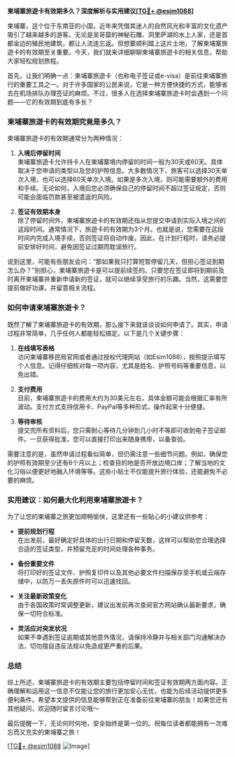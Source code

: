 **柬埔寨旅遊卡有效期多久？深度解析与实用建议[[TG💪+ @esim1088](https://t.me/s/esim1088)]**

柬埔寨，这个位于东南亚的小国，近年来凭借其迷人的自然风光和丰富的文化遗产吸引了越来越多的游客。无论是吴哥窟的神秘石雕、洞里萨湖的水上人家，还是首都金边的殖民地建筑，都让人流连忘返。但想要顺利踏上这片土地，了解柬埔寨旅遊卡的有效期至关重要。今天，我们就来详细聊聊柬埔寨旅遊卡的相关信息，帮助大家轻松规划旅程。

首先，让我们明确一点：柬埔寨旅遊卡（也称电子签证或e-visa）是前往柬埔寨旅行的重要工具之一。对于许多国家的公民来说，它是一种方便快捷的方式，能够省去在机场排队办理签证的麻烦。不过，很多人在选择柬埔寨旅遊卡时会遇到一个问题——它的有效期到底有多长？

### 柬埔寨旅遊卡的有效期究竟是多久？

柬埔寨旅遊卡的有效期通常分为两种情况：

1. **入境后停留时间**  
   柬埔寨旅遊卡允许持卡人在柬埔寨境内停留的时间一般为30天或60天。具体取决于您申请的类型以及您的护照信息。大多数情况下，旅客可以选择30天单次入境，也可以选择60天单次入境。如果是多次入境，则可能需要额外的费用和手续。无论如何，入境后您必须确保自己的停留时间不超过签证规定，否则可能会面临罚款甚至被遣返的风险。

2. **签证有效期本身**  
   除了停留时间外，柬埔寨旅遊卡的有效期还指从您提交申请到实际入境之间的这段时间。通常情况下，旅遊卡的有效期为3个月。也就是说，您需要在这段时间内完成入境手续，否则签证将自动作废。因此，在计划行程时，请务必提前安排好时间，避免因签证过期而耽误旅行。

说到这里，可能有些朋友会问：“那如果我只打算短暂停留几天，但担心签证到期怎么办？”别担心，柬埔寨旅遊卡是可以提前续签的。只要您在签证即将到期前及时离开柬埔寨并重新申请新的签证，就可以继续享受旅行的乐趣。当然，这需要您提前做好功课，并留意相关流程。

### 如何申请柬埔寨旅遊卡？

既然了解了柬埔寨旅遊卡的有效期，那么接下来就该谈谈如何申请了。其实，申请过程非常简单，几乎任何人都能轻松搞定。以下是几个关键步骤：

1. **在线填写表格**  
   访问柬埔寨移民局官网或者通过授权代理网站（如Esim1088），按照提示填写个人信息。记得仔细核对每一项内容，尤其是姓名、护照号码等重要信息，以免出错。

2. **支付费用**  
   目前，柬埔寨旅遊卡的费用大约为30美元左右，具体金额可能会根据汇率有所波动。支付方式支持信用卡、PayPal等多种形式，操作起来十分便捷。

3. **等待审核**  
   提交完所有资料后，您只需耐心等待几分钟到几小时不等即可收到电子签证邮件。一旦获得批准，您可以直接打印出来随身携带，以备查验。

需要注意的是，虽然申请过程看似简单，但仍需注意一些细节问题。例如，确保您的护照有效期至少还有6个月以上；检查目的地是否开放边境口岸；了解当地的文化习俗以便更好地融入环境等等。这些小贴士不仅能提升旅行体验，还能避免不必要的麻烦。

### 实用建议：如何最大化利用柬埔寨旅遊卡？

为了让您的柬埔寨之旅更加顺畅愉快，这里还有一些贴心的小建议供参考：

- **提前规划行程**  
  在出发前，最好确定好具体的出行日期和停留天数，这样可以帮助您合理选择合适的签证类型，并预留充足的时间处理各种事务。

- **备份重要文件**  
  将打印好的签证文件、护照复印件以及其他必要文件扫描保存至手机或云端存储中，以防万一丢失原件时可以迅速找回。

- **关注最新政策变化**  
  由于各国政策时常调整更新，建议出发前再次查阅官方网站确认最新要求，确保一切符合标准。

- **灵活应对突发状况**  
  如果不幸遇到签证逾期或其他意外情况，请保持冷静并与相关部门沟通解决办法，切勿擅自违反法规以免造成更严重的后果。

### 总结

综上所述，柬埔寨旅遊卡的有效期主要包括停留时间和签证有效期两方面内容。正确理解和运用这一信息不仅能让您的旅行更加安心无忧，也能为后续活动提供更多便利条件。希望本文提供的信息能够帮到正在准备前往柬埔寨的朋友！如果您还有其他疑问，欢迎随时留言讨论哦～ 

最后提醒一下，无论何时何地，安全始终是第一位的。祝每位读者都能拥有一次难忘而又充实的柬埔寨之旅！ 

[[TG💪+ @esim1088](https://t.me/s/esim1088) ![Image](https://i.postimg.cc/4NQfJmqS/Snipaste-2025-05-13-00-14-12.png)]